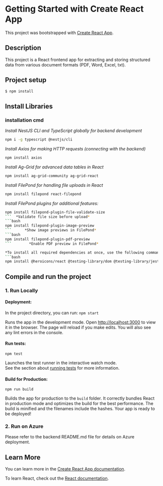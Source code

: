# Getting Started with Create React App

This project was bootstrapped with [Create React App](https://github.com/facebook/create-react-app).

## Description
This project is a React frontend app for extracting and storing structured data from various document formats (PDF, Word, Excel, txt).

## Project setup
```bash
$ npm install
```
## Install Libraries
### installation cmd
*Install NestJS CLI and TypeScript globally for backend 
development*
```bash
npm i -g typescript @nestjs/cli
```
*Install Axios for making HTTP requests (connecting with the backend)*
```bash
npm install axios
```
*Install Ag-Grid for advanced data tables in React*
```bash
npm install ag-grid-community ag-grid-react
```
*Install FilePond for handling file uploads in React*
```bash
npm install filepond react-filepond
```
*Install FilePond plugins for additional features:*
```bash
npm install filepond-plugin-file-validate-size
```  *Validate file size before upload*
```bash
npm install filepond-plugin-image-preview 
```      *Show image previews in FilePond*
```bash
npm install filepond-plugin-pdf-preview 
```        *Enable PDF preview in FilePond*       

*To install all required dependencies at once, use the following command:*
```bash
npm install @heroicons/react @testing-library/dom @testing-library/jest-dom @testing-library/react @testing-library/user-event @types/jest @types/node @types/react @types/react-dom ag-grid-community ag-grid-react axios filepond filepond-plugin-file-validate-size filepond-plugin-image-preview filepond-plugin-pdf-preview react react-dom react-filepond react-router-dom react-scripts react-toastify typescript web-vitals autoprefixer postcss @types/axios @types/react-router-dom @types/react-toastify
```
## Compile and run the project
### 1. Run Locally

#### Deployment:
In the project directory, you can run:
 `npm start`

Runs the app in the development mode.
Open [http://localhost:3000](http://localhost:3000) to view it in the browser. The page will reload if you make edits. You will also see any lint errors in the console.

#### Run tests:
`npm test`

Launches the test runner in the interactive watch mode.\
See the section about [running tests](https://facebook.github.io/create-react-app/docs/running-tests) for more information.

#### Build for Production:
`npm run build`

Builds the app for production to the `build` folder.
It correctly bundles React in production mode and optimizes the build for the best performance. The build is minified and the filenames include the hashes. Your app is ready to be deployed!

### 2. Run on Azure 
Please refer to the backend README.md file for details on Azure deployment.

## Learn More

You can learn more in the [Create React App documentation](https://facebook.github.io/create-react-app/docs/getting-started).

To learn React, check out the [React documentation](https://reactjs.org/).
